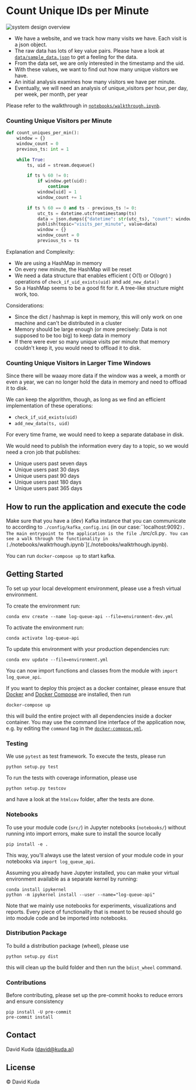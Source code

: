 # Count Unique IDs per Minute

![system design overview](https://images.ctfassets.net/pedj0c0bs6fa/1GXGRyWeCBwvPw6d1Pym1T/2f7080d1ce6b80491fd114fe31abd4a9/kafka_ts_uid.drawio__1_.png)

- We have a website, and we track how many visits we have. Each visit is a json object.
- The raw data has lots of key value pairs. Please have a look at [`data/sample_data.json`](./data/sample_data.json) to get a feeling for the data.
- From the data set, we are only interested in the timestamp and the uid.
- With these values, we want to find out how many unique visitors we have.
- An initial analysis examines how many visitors we have per minute.
- Eventually, we will need an analysis of unique_visitors per hour, per day, per week, per month, per year

Please refer to the walkthrough in [`notebooks/walkthrough.ipynb`](./notebooks/walkthrough.ipynb).

### Counting Unique Visitors per Minute

```python
def count_uniques_per_min():
    window = {}
    window_count = 0
    previous_ts: int = 1

    while True:
        ts, uid = stream.dequeue()

        if ts % 60 != 0:
            if window.get(uid):
                continue
            window[uid] = 1
            window_count += 1

        if ts % 60 == 0 and ts - previous_ts != 0:
            utc_ts = datetime.utcfromtimestamp(ts)
            data = json.dumps({"datetime": str(utc_ts), "count": window_count})
            publish(topic="visits_per_minute", value=data)
            window = {}
            window_count = 0
            previous_ts = ts
```

Explanation and Complexity:

- We are using a HashMap in memory
- On every new minute, the HashMap will be reset
- We need a data structure that enables efficient ( O(1) or O(logn) ) operations of `check_if_uid_exists(uid)` and `add_new_data()`
- So a HashMap seems to be a good fit for it. A tree-like structure might work, too.

Considerations:

- Since the dict / hashmap is kept in memory, this will only work on one machine and can't be distributed in a cluster
- Memory should be large enough (or more precisely: Data is not supposed to be too big) to keep data in memory
- If there were ever so many unique visits per minute that memory couldn't keep it, you would need to offload it to disk.

### Counting Unique Visitors in Larger Time Windows

Since there will be waaay more data if the window was a week, a month or even a year, we can no longer hold the data in memory and need to offload it to disk. 

We can keep the algorithm, though, as long as we find an efficient implementation of these operations:

- `check_if_uid_exists(uid)`
- `add_new_data(ts, uid)`

For every time frame, we would need to keep a separate database in disk. 

We would need to publish the information every day to a topic, so we would need a cron job that publishes:

- Unique users past seven days
- Unique users past 30 days
- Unique users past 90 days
- Unique users past 180 days
- Unique users past 365 days


## How to run the application and execute the code

Make sure that you have a (dev) Kafka instance that you can communicate to according to `./config/kafka_config.ini` (in our case:``localhost:9092`). The main entrypoint to the application is the file `./src/cli.py`. You can see a walk through the functionality in [`./notebooks/walktrhough.ipynb`](./notebooks/walktrhough.ipynb). 

You can run `docker-compose up` to start kafka. 

## Getting Started

To set up your local development environment, please use a fresh virtual environment.

To create the environment run:

    conda env create --name log-queue-api --file=environment-dev.yml

To activate the environment run:

    conda activate log-queue-api

To update this environment with your production dependencies run:

    conda env update --file=environment.yml

You can now import functions and classes from the module with `import log_queue_api`.

If you want to deploy this project as a docker container, please ensure that [Docker](https://docs.docker.com/install/) and [Docker Compose](https://docs.docker.com/compose/install/) are installed, then run

    docker-compose up

this will build the entire project with all dependencies inside a docker container. You may use the command line interface of the application now, e.g. by editing the `command` tag in the [`docker-compose.yml`](./docker-compose.yml).

### Testing

We use `pytest` as test framework. To execute the tests, please run

    python setup.py test

To run the tests with coverage information, please use

    python setup.py testcov

and have a look at the `htmlcov` folder, after the tests are done.

### Notebooks

To use your module code (`src/`) in Jupyter notebooks (`notebooks/`) without running into import errors, make sure to install the source locally

    pip install -e .

This way, you'll always use the latest version of your module code in your notebooks via `import log_queue_api`.

Assuming you already have Jupyter installed, you can make your virtual environment available as a separate kernel by running:

    conda install ipykernel
    python -m ipykernel install --user --name="log-queue-api"

Note that we mainly use notebooks for experiments, visualizations and reports. Every piece of functionality that is meant to be reused should go into module code and be imported into notebooks.

### Distribution Package

To build a distribution package (wheel), please use

    python setup.py dist

this will clean up the build folder and then run the `bdist_wheel` command.

### Contributions

Before contributing, please set up the pre-commit hooks to reduce errors and ensure consistency

    pip install -U pre-commit
    pre-commit install

## Contact

David Kuda (david@kuda.ai)

## License

© David Kuda
